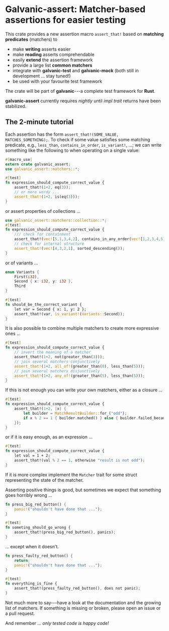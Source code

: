 Galvanic-assert: Matcher-based assertions for easier testing
============================================================
This crate provides a new assertion macro `assert_that!` based on **matching predicates** (matchers) to
 * make **writing** asserts easier
 * make **reading** asserts comprehendable
 * easily **extend** the assertion framework
 * provide a large list **common matchers**
 * integrate with **galvanic-test** and **galvanic-mock** (both still in development ... stay tuned!)
 * be used with your favourite test framework

The crate will be part of **galvanic**---a complete test framework for **Rust**.

**galvanic-assert** currently requires *nightly* until *impl trait* returns have been stabilized.

The 2-minute tutorial
---------------------
Each assertion has the form `assert_that!(SOME_VALUE, MATCHES_SOMETHING);`.
To check if some value satisfies some matching predicate, e.g., `less_than`, `contains_in_order`, `is_variant!`, ...; we can write something like the following to when operating on a single value:
```rust
#[macro_use]
extern crate galvanic_assert;
use galvanic_assert::matchers::*;

#[test]
fn expression_should_compute_correct_value {
    assert_that!(1+2, eq(3));
    // or more wordy ...
    assert_that!(1+2, is(eq(3)));
}
```

or assert properties of collections ...
```rust
use galvanic_assert::matchers::collection::*;
#[test]
fn expression_should_compute_correct_value {
    /// check for containment
    assert_that!(vec![5,1,3,4,2], contains_in_any_order(vec![1,2,3,4,5]));
    // check for internal structure
    assert_that!(vec![4,3,2,1], sorted_descending());
}
```

or of variants ...
```rust
enum Variants {
    First(i32),
    Second { x: i32, y: i32 },
    Third
}

#[test]
fn should_be_the_correct_variant {
    let var = Second { x: 1, y: 2 };
    assert_that!(var, is_variant!(Variants::Second));
}
```

It is also possible to combine multiple matchers to create more expressive ones ...
```rust
#[test]
fn expression_should_compute_correct_value {
    // invert the meaning of a matcher
    assert_that!(1+2, not(greater_than(3)));
    // join several matchers conjunctively
    assert_that!(1+2, all_of!(greater_than(0), less_than(5)));
    // join several matchers disjunctively
    assert_that!(1+2, any_of!(greater_than(5), less_than(5)));
}
```

If this is not enough you can write your own matchers, either as a closure ...
```rust
#[test]
fn expression_should_compute_correct_value {
    assert_that!(1+2, |x| {
        let builder = MatchResultBuilder::for_("odd");
        if x % 2 == 1 { builder.matched() } else { builder.failed_because("result is not odd") }
    });
}
```

or if it is easy enough, as an expression ...
```rust
#[test]
fn expression_should_compute_correct_value {
    let val = 1 + 2;
    assert_that!(val % 2 == 1, otherwise "result is not odd");
}
```
If it is more complex implement the `Matcher` trait for some struct representing the state of the matcher.

Asserting positive things is good, but sometimes we expect that something goes horribly wrong ...
```rust
fn press_big_red_button() {
    panic!("shouldn't have done that ...");
}

#[test]
fn someting_should_go_wrong {
    assert_that!(press_big_red_button(), panics);
}
```

... except when it doesn't.
```rust
fn press_faulty_red_button() {
    return;
    panic!("shouldn't have done that ...");
}

#[test]
fn everything_is_fine {
    assert_that!(press_faulty_red_button(), does not panic);
}
```

Not much more to say---have a look at the documentation and the growing list of matchers.
If something is missing or broken, please open an issue or a pull request.

And remember ...
*only tested code is happy code!*
